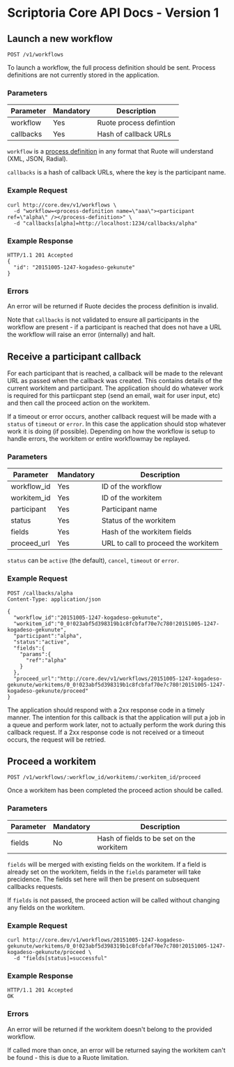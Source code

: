 # Scriptoria Core API Docs - Version 1

## Launch a new workflow

    POST /v1/workflows

To launch a workflow, the full process definition should be sent. Process
definitions are not currently stored in the application.

### Parameters

| Parameter | Mandatory | Description              |
|-----------|-----------|--------------------------|
| workflow  | Yes       | Ruote process defintion  |
| callbacks | Yes       | Hash of callback URLs    |

`workflow` is a [process definition](http://ruote.io/definitions.html) in any
format that Ruote will understand (XML, JSON, Radial).

`callbacks` is a hash of callback URLs, where the key is the participant name.

### Example Request

```
curl http://core.dev/v1/workflows \
  -d "workflow=<process-definition name=\"aaa\"><participant ref=\"alpha\" /></process-definition>" \
  -d "callbacks[alpha]=http://localhost:1234/callbacks/alpha"
```

### Example Response

```
HTTP/1.1 201 Accepted
{
  "id": "20151005-1247-kogadeso-gekunute"
}
```

### Errors

An error will be returned if Ruote decides the process definition is invalid.

Note that `callbacks` is not validated to ensure all participants in the
workflow are present - if a participant is reached that does not have a URL the
workflow will raise an error (internally) and halt.

## Receive a participant callback

For each participant that is reached, a callback will be made to the relevant
URL as passed when the callback was created. This contains details of the
current workitem and participant. The application should do whatever work is
required for this partiicpant step (send an email, wait for user input, etc)
and then call the proceed action on the workitem.

If a timeout or error occurs, another callback request will be made with a
`status` of `timeout` or `error`. In this case the application should stop
whatever work it is doing (if possible). Depending on how the workflow is setup
to handle errors, the workitem or entire workflowmay be replayed.

### Parameters

| Parameter    | Mandatory | Description                         |
|--------------|-----------|-------------------------------------|
| workflow\_id | Yes       | ID of the workflow                  |
| workitem\_id | Yes       | ID of the workitem                  |
| participant  | Yes       | Participant name                    |
| status       | Yes       | Status of the workitem              |
| fields       | Yes       | Hash of the workitem fields         |
| proceed\_url | Yes       | URL to call to proceed the workitem |

`status` can be `active` (the default), `cancel`, `timeout` or `error`.

### Example Request

```
POST /callbacks/alpha
Content-Type: application/json

{
  "workflow_id":"20151005-1247-kogadeso-gekunute",
  "workitem_id":"0_0!023abf5d398319b1c8fcbfaf70e7c780!20151005-1247-kogadeso-gekunute",
  "participant":"alpha",
  "status":"active",
  "fields":{
    "params":{
      "ref":"alpha"
    }
  },
  "proceed_url":"http://core.dev/v1/workflows/20151005-1247-kogadeso-gekunute/workitems/0_0!023abf5d398319b1c8fcbfaf70e7c780!20151005-1247-kogadeso-gekunute/proceed"
}
```

The application should respond with a 2xx response code in a timely manner. The
intention for this callback is that the application will put a job in a queue
and perform work later, not to actually perform the work during this callback
request. If a 2xx response code is not received or a timeout occurs, the
request will be retried.

## Proceed a workitem

    POST /v1/workflows/:workflow_id/workitems/:workitem_id/proceed

Once a workitem has been completed the proceed action should be called.

### Parameters

| Parameter | Mandatory | Description                              |
|-----------|-----------|------------------------------------------|
| fields    | No        | Hash of fields to be set on the workitem |

`fields` will be merged with existing fields on the workitem. If a field is
already set on the workitem, fields in the `fields` parameter will take
precidence. The fields set here will then be present on subsequent callbacks
requests.

If `fields` is not passed, the proceed action will be called without changing
any fields on the workitem.

### Example Request

```
curl http://core.dev/v1/workflows/20151005-1247-kogadeso-gekunute/workitems/0_0!023abf5d398319b1c8fcbfaf70e7c780!20151005-1247-kogadeso-gekunute/proceed \
  -d "fields[status]=successful"
```

### Example Response

```
HTTP/1.1 201 Accepted
OK
```

### Errors

An error will be returned if the workitem doesn't belong to the provided
workflow.

If called more than once, an error will be returned saying the workitem can't
be found - this is due to a Ruote limitation.

